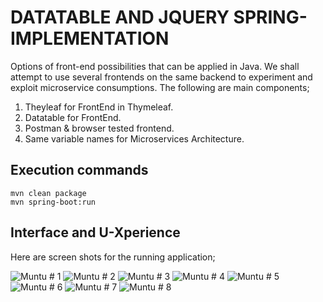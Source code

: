 # DATATABLE AND JQUERY SPRING-IMPLEMENTATION 

Options of front-end possibilities that can be applied in Java. We shall attempt to use several frontends on the same backend to experiment and exploit microservice consumptions. The following are main components;

1. Theyleaf for FrontEnd in Thymeleaf.
2. Datatable for FrontEnd.
3. Postman & browser tested frontend. 
4. Same variable names for Microservices Architecture.


## Execution commands

```
mvn clean package
mvn spring-boot:run

```

## Interface and U-Xperience

Here are screen shots for the running application;

![ Muntu # 1](https://github.com/LINOSNCHENA/JAVA-Springboot-and-Data-tables-JQuery/blob/master/uxViews/page%20(1).png)
![ Muntu # 2](https://github.com/LINOSNCHENA/JAVA-Springboot-and-Data-tables-JQuery/blob/master/uxViews/page%20(2).png)
![ Muntu # 3](https://github.com/LINOSNCHENA/JAVA-Springboot-and-Data-tables-JQuery/blob/master/uxViews/page%20(3).png)
![ Muntu # 4](https://github.com/LINOSNCHENA/JAVA-Springboot-and-Data-tables-JQuery/blob/master/uxViews/page%20(4).png)
![ Muntu # 5](https://github.com/LINOSNCHENA/JAVA-Springboot-and-Data-tables-JQuery/blob/master/uxViews/page%20(5).png)
![ Muntu # 6](https://github.com/LINOSNCHENA/JAVA-Springboot-and-Data-tables-JQuery/blob/master/uxViews/page%20(6).png)
![ Muntu # 7](https://github.com/LINOSNCHENA/JAVA-Springboot-and-Data-tables-JQuery/blob/master/uxViews/page%20(7).png)
![ Muntu # 8](https://github.com/LINOSNCHENA/JAVA-Springboot-and-Data-tables-JQuery/blob/master/uxViews/page%20(7).png)
